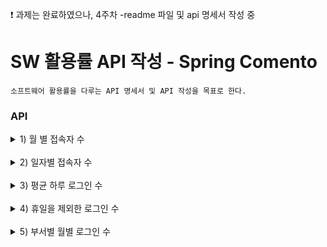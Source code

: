 ❗ 과제는 완료하였으나, 4주차 -readme 파일 및 api 명세서 작성 중

# SW 활용률 API 작성 - Spring Comento 
```
소프트웨어 활용률을 다루는 API 명세서 및 API 작성을 목표로 한다.
```

### API 

<details>
  <summary> 1) 월 별 접속자 수</summary>

<br>


settingTest.java
```java
// 1)월별 접속자 수
// requesturl : http://localhost:8031//sqlStatistic/yearMonth?yearMonth=2008
@ResponseBody 
@RequestMapping("/sqlStatistic/yearMonth")
public Map<String, Object> sqltest(String yearMonth) throws Exception{ 
    return service.yearMonthloginNum(yearMonth);   	
}
```   
<br>

statisticMapper.xml
```java
<select id="selectYearMonthLogin" parameterType="string" resultType="hashMap">
    select count(*) as totCnt
	from statistc.requestInfo ri
	where left(ri.createDate , 4) = #{yearMonth} and ri.requestcode = "L" ; 
</select>
```   
<br>

20년08월 로그인 수

![월별 접속자 수](https://user-images.githubusercontent.com/104816530/205307842-bfaa7915-27ac-465f-a528-3024b25c6f0b.jpg)

</details>
<br>


<details>
  <summary> 2) 일자별 접속자 수</summary>

```java
// 2) 일자별 접속자 수
// requesturl : http://localhost:8031/sqlStatistic/yearMonthDay?yearMonthDay=200815
    @ResponseBody 
    @RequestMapping("/sqlStatistic/yearMonthDay")
    public Map<String, Object> sqltest2(String yearMonthDay) throws Exception{ 
        //System.out.println(yearMonthDay);
        return service.yearMonthDayloginNum(yearMonthDay);   	
    }
```   

<br>

statisticMapper.xml
```java
<select id="selectYearMonthDayLogin" parameterType="string" resultType="hashMap">
    select count(*) as totCnt
	from statistc.requestInfo ri
	where left(ri.createDate , 6) = #{yearMonthday} and ri.requestcode = "L" ; 
</select>
```   
<br>

</details>
<br>


<details>
  <summary> 3) 평균 하루 로그인 수</summary>


```java
// 3) 평균 하루 로그인 수
// requesturl : http://localhost:8031/sqlStatistic/average/yearMonth?yearMonth=2008
    @ResponseBody 
    @RequestMapping("/sqlStatistic/average/yearMonth")
    public Map<String, Object> sqltest3(String yearMonth) throws Exception{ 
        System.out.println(yearMonth);
        return service.averageYearMonthloginNum(yearMonth);  	
    }
```   

<br>

statisticMapper.xml
```java
<select id="selectAverageYearMonthLogin" parameterType="string" resultType="hashMap">
    select Round(count(*) / dpm.days,3) as totCnt
	from statistc.requestInfo ri , statistc.daysPerMonth dpm
	where left(ri.createDate, 4) = #{yearMonth} and ri.requestcode = "L" and mid(ri.createDate, 3,2) = dpm.month ;
</select>
```   
<br>


</details>
<br>


<details>
  <summary> 4) 휴일을 제외한 로그인 수</summary>

```java
// 4) 휴일을 제외한 로그인 수
// requesturl : http://localhost:8031/sqlStatistic/exceptionHoliday/yearMonth?yearMonth=2008
    @ResponseBody 
    @RequestMapping("/sqlStatistic/exceptionHoliday/yearMonth")
    public Map<String, Object> sqltest4(String yearMonth) throws Exception{ 
        System.out.println(yearMonth);
        return service.exceptionHolidayYearMonthloginNum(yearMonth);
    }
```   

<br>

statisticMapper.xml
```java
<select id="exceptionHolidayYearMonthlogin" parameterType="string" resultType="hashMap">
    select count(*) - 
	(
		select count(*) 
		from statistc.requestInfo ri , statistc.holiday h
		where left(ri.createDate, 4) = #{yearMonth} and ri.requestcode = "L" and left(ri.createDate, 6) = h.yearMonthDay
	) 	as totcount
	from statistc.requestInfo ri 
	where left(ri.createDate, 4) = #{yearMonth} and ri.requestcode = "L" ;
</select>
```   
<br>

</details>
<br>

<details>
  <summary> 5) 부서별 월별 로그인 수</summary>

```java
// 5) 부서별 월별 로그인 수
// requesturl : http://localhost:8031/sqlStatistic/department/yearMonth?yearMonth=2008&&department=IT
    @ResponseBody 
    @RequestMapping("/sqlStatistic/department/yearMonth")
    public Map<String, Object> sqltest5(String yearMonth, String department) throws Exception{ 
        System.out.println(yearMonth);
        System.out.println(department);
        return service.departmentYearMonthloginNum(yearMonth, department);	
    }

```   

<br>

statisticMapper.xml
```java
<select id="selectDepartmentYearMonthLogin" parameterType="string" resultType="hashMap">
    select count(*) as totCnt
	from statistc.requestInfo ri , statistc.user us
	where left(ri.createDate, 4) = #{departmentYearMonth} and ri.requestcode = "L" and us.department = #{department} and ri.userID = us.USERID ;
</select>
```   
<br>


</details>
